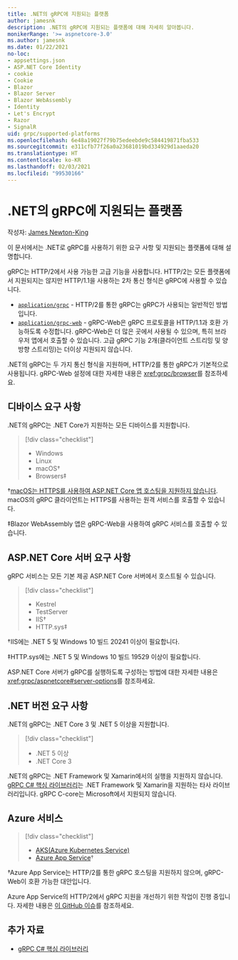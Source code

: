 ```yaml
---
title: .NET의 gRPC에 지원되는 플랫폼
author: jamesnk
description: .NET의 gRPC에 지원되는 플랫폼에 대해 자세히 알아봅니다.
monikerRange: '>= aspnetcore-3.0'
ms.author: jamesnk
ms.date: 01/22/2021
no-loc:
- appsettings.json
- ASP.NET Core Identity
- cookie
- Cookie
- Blazor
- Blazor Server
- Blazor WebAssembly
- Identity
- Let's Encrypt
- Razor
- SignalR
uid: grpc/supported-platforms
ms.openlocfilehash: 6e48a19027f79b75edeebde9c584419871fba533
ms.sourcegitcommit: e311cfb77f26a0a23681019bd334929d1aaeda20
ms.translationtype: HT
ms.contentlocale: ko-KR
ms.lasthandoff: 02/03/2021
ms.locfileid: "99530166"
---
```

# <a name="grpc-on-net-supported-platforms"></a>.NET의 gRPC에 지원되는 플랫폼

작성자: [James Newton-King](https://twitter.com/jamesnk)

이 문서에서는 .NET로 gRPC를 사용하기 위한 요구 사항 및 지원되는 플랫폼에 대해 설명합니다.

gRPC는 HTTP/2에서 사용 가능한 고급 기능을 사용합니다. HTTP/2는 모든 플랫폼에서 지원되지는 않지만 HTTP/1.1을 사용하는 2차 통신 형식은 gRPC에 사용할 수 있습니다.

* [`application/grpc`](https://github.com/grpc/grpc/blob/master/doc/PROTOCOL-HTTP2.md) - HTTP/2를 통한 gRPC는 gRPC가 사용되는 일반적인 방법입니다.
* [`application/grpc-web`](https://github.com/grpc/grpc/blob/master/doc/PROTOCOL-WEB.md) - gRPC-Web은 gRPC 프로토콜을 HTTP/1.1과 호환 가능하도록 수정합니다. gRPC-Web은 더 많은 곳에서 사용될 수 있으며, 특히 브라우저 앱에서 호출할 수 있습니다. 고급 gRPC 기능 2개(클라이언트 스트리밍 및 양방향 스트리밍)는 더이상 지원되지 않습니다.

.NET의 gRPC는 두 가지 통신 형식을 지원하며, HTTP/2를 통한 gRPC가 기본적으로 사용됩니다. gRPC-Web 설정에 대한 자세한 내용은 <xref:grpc/browser>를 참조하세요.

## <a name="device-requirements"></a>디바이스 요구 사항

.NET의 gRPC는 .NET Core가 지원하는 모든 디바이스를 지원합니다.

> [!div class="checklist"]
>
> * Windows
> * Linux
> * macOS&dagger;
> * Browsers&Dagger;

&dagger;[macOS는 HTTPS를 사용하여 ASP.NET Core 앱 호스팅을 지원하지 않습니다](xref:grpc/troubleshoot#unable-to-start-aspnet-core-grpc-app-on-macos). macOS의 gRPC 클라이언트는 HTTPS를 사용하는 원격 서비스를 호출할 수 있습니다.

&Dagger;Blazor WebAssembly 앱은 gRPC-Web을 사용하여 gRPC 서비스를 호출할 수 있습니다.

## <a name="aspnet-core-server-requirements"></a>ASP.NET Core 서버 요구 사항

gRPC 서비스는 모든 기본 제공 ASP.NET Core 서버에서 호스트될 수 있습니다.

> [!div class="checklist"]
>
> * Kestrel
> * TestServer
> * IIS&dagger;
> * HTTP.sys&Dagger;

&dagger;IIS에는 .NET 5 및 Windows 10 빌드 20241 이상이 필요합니다.

&Dagger;HTTP.sys에는 .NET 5 및 Windows 10 빌드 19529 이상이 필요합니다.

ASP.NET Core 서버가 gRPC를 실행하도록 구성하는 방법에 대한 자세한 내용은 <xref:grpc/aspnetcore#server-options>를 참조하세요.

## <a name="net-version-requirements"></a>.NET 버전 요구 사항

.NET의 gRPC는 .NET Core 3 및 .NET 5 이상을 지원합니다.

> [!div class="checklist"]
>
> * .NET 5 이상
> * .NET Core 3

.NET의 gRPC는 .NET Framework 및 Xamarin에서의 실행을 지원하지 않습니다. [gRPC C# 핵심 라이브러리](https://grpc.io/docs/languages/csharp/quickstart/)는 .NET Framework 및 Xamarin을 지원하는 타사 라이브러리입니다. gRPC C-core는 Microsoft에서 지원되지 않습니다.

## <a name="azure-services"></a>Azure 서비스

> [!div class="checklist"]
>
> * [AKS(Azure Kubernetes Service)](https://azure.microsoft.com/services/kubernetes-service/)
> * [Azure App Service](https://azure.microsoft.com/services/app-service/)&dagger;

&dagger;Azure App Service는 HTTP/2를 통한 gRPC 호스팅을 지원하지 않으며, gRPC-Web이 호환 가능한 대안입니다.

Azure App Service의 HTTP/2에서 gRPC 지원을 개선하기 위한 작업이 진행 중입니다. 자세한 내용은 [이 GitHub 이슈](https://github.com/dotnet/AspNetCore/issues/9020)를 참조하세요.

## <a name="additional-resources"></a>추가 자료

* [gRPC C# 핵심 라이브러리](https://grpc.io/docs/languages/csharp/quickstart/)
